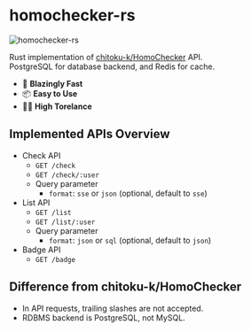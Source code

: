 # homochecker-rs
![homochecker-rs](https://github.com/kb10uy/homochecker-rs/workflows/Build+and+Test/badge.svg)

Rust implementation of [chitoku-k/HomoChecker](https://github.com/chitoku-k/HomoChecker) API.  
PostgreSQL for database backend, and Redis for cache.

* 🚀 **Blazingly Fast**
* 📦 **Easy to Use**
* 👨‍🔧 **High Torelance**

## Implemented APIs Overview
* Check API
    - `GET /check`
    - `GET /check/:user`
    - Query parameter
        - `format`: `sse` or `json` (optional, default to `sse`)
* List API
    - `GET /list`
    - `GET /list/:user`
    - Query parameter
        - `format`: `json` or `sql` (optional, default to `json`)
* Badge API
    - `GET /badge`

## Difference from chitoku-k/HomoChecker
* In API requests, trailing slashes are not accepted.
* RDBMS backend is PostgreSQL, not MySQL.
